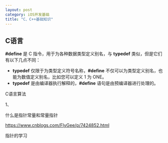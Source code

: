 ```yaml
---
layout: post
category: iOS开发基础
title: "C、C++基础知识"
---
```




## C语言

**#define** 是 C 指令，用于为各种数据类型定义别名，与 **typedef** 类似，但是它们有以下几点不同：

- **typedef** 仅限于为类型定义符号名称，**#define** 不仅可以为类型定义别名，也能为数值定义别名，比如您可以定义 1 为 ONE。
- **typedef** 是由编译器执行解释的，**#define** 语句是由预编译器进行处理的。



C语言算法

1、





什么是指针常量和常量指针

https://www.cnblogs.com/FlyGee/p/7424852.html



指针的学习